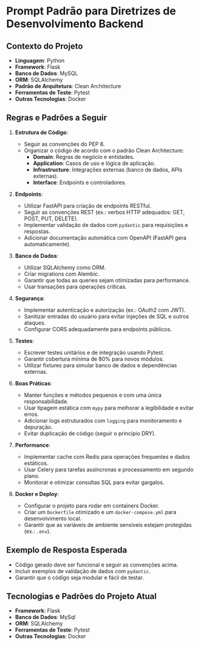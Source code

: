 # Prompt Padrão para Diretrizes de Desenvolvimento Backend

## Contexto do Projeto

- **Linguagem**: Python
- **Framework**: Flask
- **Banco de Dados**: MySQL
- **ORM**: SQLAlchemy
- **Padrão de Arquitetura**: Clean Architecture
- **Ferramentas de Teste**: Pytest
- **Outras Tecnologias**: Docker

## Regras e Padrões a Seguir

1. **Estrutura de Código**:
   - Seguir as convenções do PEP 8.
   - Organizar o código de acordo com o padrão Clean Architecture:
     - **Domain**: Regras de negócio e entidades.
     - **Application**: Casos de uso e lógica de aplicação.
     - **Infrastructure**: Integrações externas (banco de dados, APIs externas).
     - **Interface**: Endpoints e controladores.

2. **Endpoints**:
   - Utilizar FastAPI para criação de endpoints RESTful.
   - Seguir as convenções REST (ex.: verbos HTTP adequados: GET, POST, PUT, DELETE).
   - Implementar validação de dados com `pydantic` para requisições e respostas.
   - Adicionar documentação automática com OpenAPI (FastAPI gera automaticamente).

3. **Banco de Dados**:
   - Utilizar SQLAlchemy como ORM.
   - Criar migrations com Alembic.
   - Garantir que todas as queries sejam otimizadas para performance.
   - Usar transações para operações críticas.

4. **Segurança**:
   - Implementar autenticação e autorização (ex.: OAuth2 com JWT).
   - Sanitizar entradas do usuário para evitar injeções de SQL e outros ataques.
   - Configurar CORS adequadamente para endpoints públicos.

5. **Testes**:
   - Escrever testes unitários e de integração usando Pytest.
   - Garantir cobertura mínima de 80% para novos módulos.
   - Utilizar fixtures para simular banco de dados e dependências externas.

6. **Boas Práticas**:
   - Manter funções e métodos pequenos e com uma única responsabilidade.
   - Usar tipagem estática com `mypy` para melhorar a legibilidade e evitar erros.
   - Adicionar logs estruturados com `logging` para monitoramento e depuração.
   - Evitar duplicação de código (seguir o princípio DRY).

7. **Performance**:
   - Implementar cache com Redis para operações frequentes e dados estáticos.
   - Usar Celery para tarefas assíncronas e processamento em segundo plano.
   - Monitorar e otimizar consultas SQL para evitar gargalos.

8. **Docker e Deploy**:
   - Configurar o projeto para rodar em containers Docker.
   - Criar um `Dockerfile` otimizado e um `docker-compose.yml` para desenvolvimento local.
   - Garantir que as variáveis de ambiente sensíveis estejam protegidas (ex.: `.env`).

## Exemplo de Resposta Esperada

- Código gerado deve ser funcional e seguir as convenções acima.
- Incluir exemplos de validação de dados com `pydantic`.
- Garantir que o código seja modular e fácil de testar.

## Tecnologias e Padrões do Projeto Atual

- **Framework**: Flask
- **Banco de Dados**: MySql
- **ORM**: SQLAlchemy
- **Ferramentas de Teste**: Pytest
- **Outras Tecnologias**: Docker
